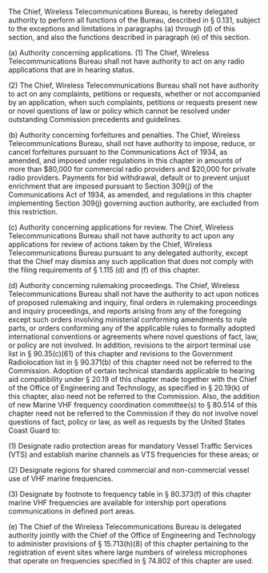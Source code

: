 The Chief, Wireless Telecommunications Bureau, is hereby delegated authority to perform all functions of the Bureau, described in § 0.131, subject to the exceptions and limitations in paragraphs (a) through (d) of this section, and also the functions described in paragraph (e) of this section.

(a) Authority concerning applications. (1) The Chief, Wireless Telecommunications Bureau shall not have authority to act on any radio applications that are in hearing status.

(2) The Chief, Wireless Telecommunications Bureau shall not have authority to act on any complaints, petitions or requests, whether or not accompanied by an application, when such complaints, petitions or requests present new or novel questions of law or policy which cannot be resolved under outstanding Commission precedents and guidelines.

(b) Authority concerning forfeitures and penalties. The Chief, Wireless Telecommunications Bureau, shall not have authority to impose, reduce, or cancel forfeitures pursuant to the Communications Act of 1934, as amended, and imposed under regulations in this chapter in amounts of more than $80,000 for commercial radio providers and $20,000 for private radio providers. Payments for bid withdrawal, default or to prevent unjust enrichment that are imposed pursuant to Section 309(j) of the Communications Act of 1934, as amended, and regulations in this chapter implementing Section 309(j) governing auction authority, are excluded from this restriction.

(c) Authority concerning applications for review. The Chief, Wireless Telecommunications Bureau shall not have authority to act upon any applications for review of actions taken by the Chief, Wireless Telecommunications Bureau pursuant to any delegated authority, except that the Chief may dismiss any such application that does not comply with the filing requirements of § 1.115 (d) and (f) of this chapter.

(d) Authority concerning rulemaking proceedings. The Chief, Wireless Telecommunications Bureau shall not have the authority to act upon notices of proposed rulemaking and inquiry, final orders in rulemaking proceedings and inquiry proceedings, and reports arising from any of the foregoing except such orders involving ministerial conforming amendments to rule parts, or orders conforming any of the applicable rules to formally adopted international conventions or agreements where novel questions of fact, law, or policy are not involved. In addition, revisions to the airport terminal use list in § 90.35(c)(61) of this chapter and revisions to the Government Radiolocation list in § 90.371(b) of this chapter need not be referred to the Commission. Adoption of certain technical standards applicable to hearing aid compatibility under § 20.19 of this chapter made together with the Chief of the Office of Engineering and Technology, as specified in § 20.19(k) of this chapter, also need not be referred to the Commission. Also, the addition of new Marine VHF frequency coordination committee(s) to § 80.514 of this chapter need not be referred to the Commission if they do not involve novel questions of fact, policy or law, as well as requests by the United States Coast Guard to:

(1) Designate radio protection areas for mandatory Vessel Traffic Services (VTS) and establish marine channels as VTS frequencies for these areas; or

(2) Designate regions for shared commercial and non-commercial vessel use of VHF marine frequencies.

(3) Designate by footnote to frequency table in § 80.373(f) of this chapter marine VHF frequencies are available for intership port operations communications in defined port areas.

(e) The Chief of the Wireless Telecommunications Bureau is delegated authority jointly with the Chief of the Office of Engineering and Technology to administer provisions of § 15.713(h)(8) of this chapter pertaining to the registration of event sites where large numbers of wireless microphones that operate on frequencies specified in § 74.802 of this chapter are used.

